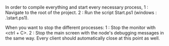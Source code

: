 In order to compile everything and start every necessary process,
    1 : Navigate to the root of the project.
    2 : Run the script Start.ps1 (windows : .\start.ps1).

When you want to stop the different processes:
    1 : Stop the monitor with <ctrl + C>.
    2 : Stop the main screen with the node's debugging messages in the same way.
    Every client should automatically close at this point as well.